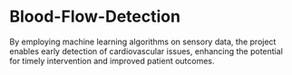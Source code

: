# Blood-Flow-Detection
By employing machine learning algorithms on sensory data, the  project enables early detection of cardiovascular issues, enhancing  the potential for timely intervention and improved patient  outcomes. 

